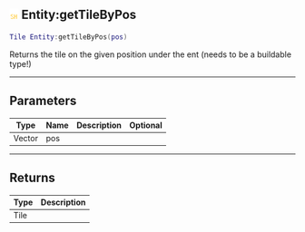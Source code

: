 ## ![shared](.gitbook/assets/shared.png) Entity:getTileByPos


```lua
Tile Entity:getTileByPos(pos)
```

Returns the tile on the given position under the ent (needs to be a buildable type!)


------
## Parameters

| Type   | Name | Description              | Optional |
| ------ | ---- | ------------------------ | -------: |
| Vector | pos |  |  |

------
## Returns

| Type | Description |
| ---- | ----------: |
| Tile |  |

